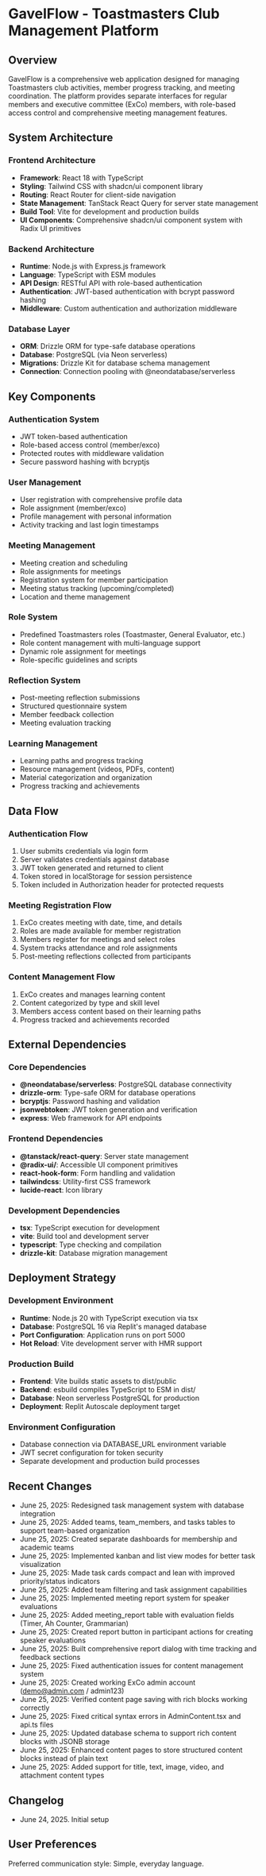 # GavelFlow - Toastmasters Club Management Platform

## Overview

GavelFlow is a comprehensive web application designed for managing Toastmasters club activities, member progress tracking, and meeting coordination. The platform provides separate interfaces for regular members and executive committee (ExCo) members, with role-based access control and comprehensive meeting management features.

## System Architecture

### Frontend Architecture
- **Framework**: React 18 with TypeScript
- **Styling**: Tailwind CSS with shadcn/ui component library
- **Routing**: React Router for client-side navigation
- **State Management**: TanStack React Query for server state management
- **Build Tool**: Vite for development and production builds
- **UI Components**: Comprehensive shadcn/ui component system with Radix UI primitives

### Backend Architecture
- **Runtime**: Node.js with Express.js framework
- **Language**: TypeScript with ESM modules
- **API Design**: RESTful API with role-based authentication
- **Authentication**: JWT-based authentication with bcrypt password hashing
- **Middleware**: Custom authentication and authorization middleware

### Database Layer
- **ORM**: Drizzle ORM for type-safe database operations
- **Database**: PostgreSQL (via Neon serverless)
- **Migrations**: Drizzle Kit for database schema management
- **Connection**: Connection pooling with @neondatabase/serverless

## Key Components

### Authentication System
- JWT token-based authentication
- Role-based access control (member/exco)
- Protected routes with middleware validation
- Secure password hashing with bcryptjs

### User Management
- User registration with comprehensive profile data
- Role assignment (member/exco)
- Profile management with personal information
- Activity tracking and last login timestamps

### Meeting Management
- Meeting creation and scheduling
- Role assignments for meetings
- Registration system for member participation
- Meeting status tracking (upcoming/completed)
- Location and theme management

### Role System
- Predefined Toastmasters roles (Toastmaster, General Evaluator, etc.)
- Role content management with multi-language support
- Dynamic role assignment for meetings
- Role-specific guidelines and scripts

### Reflection System
- Post-meeting reflection submissions
- Structured questionnaire system
- Member feedback collection
- Meeting evaluation tracking

### Learning Management
- Learning paths and progress tracking
- Resource management (videos, PDFs, content)
- Material categorization and organization
- Progress tracking and achievements

## Data Flow

### Authentication Flow
1. User submits credentials via login form
2. Server validates credentials against database
3. JWT token generated and returned to client
4. Token stored in localStorage for session persistence
5. Token included in Authorization header for protected requests

### Meeting Registration Flow
1. ExCo creates meeting with date, time, and details
2. Roles are made available for member registration
3. Members register for meetings and select roles
4. System tracks attendance and role assignments
5. Post-meeting reflections collected from participants

### Content Management Flow
1. ExCo creates and manages learning content
2. Content categorized by type and skill level
3. Members access content based on their learning paths
4. Progress tracked and achievements recorded

## External Dependencies

### Core Dependencies
- **@neondatabase/serverless**: PostgreSQL database connectivity
- **drizzle-orm**: Type-safe ORM for database operations
- **bcryptjs**: Password hashing and validation
- **jsonwebtoken**: JWT token generation and verification
- **express**: Web framework for API endpoints

### Frontend Dependencies
- **@tanstack/react-query**: Server state management
- **@radix-ui/**: Accessible UI component primitives
- **react-hook-form**: Form handling and validation
- **tailwindcss**: Utility-first CSS framework
- **lucide-react**: Icon library

### Development Dependencies
- **tsx**: TypeScript execution for development
- **vite**: Build tool and development server
- **typescript**: Type checking and compilation
- **drizzle-kit**: Database migration management

## Deployment Strategy

### Development Environment
- **Runtime**: Node.js 20 with TypeScript execution via tsx
- **Database**: PostgreSQL 16 via Replit's managed database
- **Port Configuration**: Application runs on port 5000
- **Hot Reload**: Vite development server with HMR support

### Production Build
- **Frontend**: Vite builds static assets to dist/public
- **Backend**: esbuild compiles TypeScript to ESM in dist/
- **Database**: Neon serverless PostgreSQL for production
- **Deployment**: Replit Autoscale deployment target

### Environment Configuration
- Database connection via DATABASE_URL environment variable
- JWT secret configuration for token security
- Separate development and production build processes

## Recent Changes
- June 25, 2025: Redesigned task management system with database integration
- June 25, 2025: Added teams, team_members, and tasks tables to support team-based organization  
- June 25, 2025: Created separate dashboards for membership and academic teams
- June 25, 2025: Implemented kanban and list view modes for better task visualization
- June 25, 2025: Made task cards compact and lean with improved priority/status indicators
- June 25, 2025: Added team filtering and task assignment capabilities
- June 25, 2025: Implemented meeting report system for speaker evaluations
- June 25, 2025: Added meeting_report table with evaluation fields (Timer, Ah Counter, Grammarian)
- June 25, 2025: Created report button in participant actions for creating speaker evaluations
- June 25, 2025: Built comprehensive report dialog with time tracking and feedback sections
- June 25, 2025: Fixed authentication issues for content management system
- June 25, 2025: Created working ExCo admin account (demo@admin.com / admin123)
- June 25, 2025: Verified content page saving with rich blocks working correctly
- June 25, 2025: Fixed critical syntax errors in AdminContent.tsx and api.ts files
- June 25, 2025: Updated database schema to support rich content blocks with JSONB storage
- June 25, 2025: Enhanced content pages to store structured content blocks instead of plain text
- June 25, 2025: Added support for title, text, image, video, and attachment content types

## Changelog
- June 24, 2025. Initial setup

## User Preferences

Preferred communication style: Simple, everyday language.